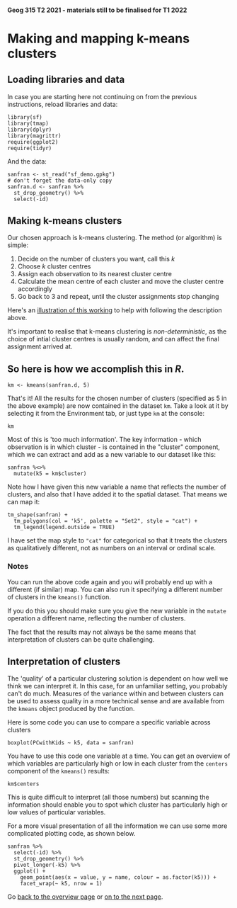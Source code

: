 #### Geog 315 T2 2021 - materials still to be finalised for T1 2022
# Making and mapping k-means clusters
## Loading libraries and data
In case you are starting here not continuing on from the previous instructions, reload libraries and data:

```{r}
library(sf)
library(tmap)
library(dplyr)
library(magrittr)
require(ggplot2)
require(tidyr)
```

And the data:

```{r}
sanfran <- st_read("sf_demo.gpkg")
# don't forget the data-only copy
sanfran.d <- sanfran %>%
  st_drop_geometry() %>%
  select(-id)
```

## Making k-means clusters
Our chosen approach is k-means clustering. The method (or algorithm) is simple:

1. Decide on the number of clusters you want, call this *k*
2. Choose *k* cluster centres
3. Assign each observation to its nearest cluster centre
4. Calculate the mean centre of each cluster and move the cluster centre accordingly
5. Go back to 3 and repeat, until the cluster assignments stop changing

Here's an [illustration of this working](https://kkevsterrr.github.io/K-Means/) to help with following the description above.

It's important to realise that k-means clustering is _non-deterministic_, as the choice of intial cluster centres is usually random, and can affect the final assignment arrived at.

## So here is how we accomplish this in _R_.

```{r}
km <- kmeans(sanfran.d, 5)
```

That's it! All the results for the chosen number of clusters (specified as 5 in the above example) are now contained in the dataset `km`. Take a look at it by selecting it from the Environment tab, or just type `km` at the console:

```{r}
km
```

Most of this is 'too much information'. The key information - which observation is in which cluster - is contained in the "cluster" component, which we can extract and add as a new variable to our dataset like this:

```{r}
sanfran %<>%
  mutate(k5 = km$cluster)
```

Note how I have given this new variable a name that reflects the number of clusters, and also that I have added it to the spatial dataset. That means we can map it:

```{r}
tm_shape(sanfran) +
  tm_polygons(col = 'k5', palette = "Set2", style = "cat") +
  tm_legend(legend.outside = TRUE)
```

I have set the map style to `"cat"` for categorical so that it treats the clusters as qualitatively different, not as numbers on an interval or ordinal scale.

### Notes
You can run the above code again and you will probably end up with a different (if similar) map. You can also run it specifying a different number of clusters in the `kmeans()` function.

If you do this you should make sure you give the new variable in the `mutate` operation a different name, reflecting the number of clusters.

The fact that the results may not always be the same means that interpretation of clusters can be quite challenging.

## Interpretation of clusters
The 'quality' of a particular clustering solution is dependent on how well we think we can interpret it. In this case, for an unfamiliar setting, you probably can't do much. Measures of the variance within and between clusters can be used to assess quality in a more technical sense and are available from the `kmeans` object produced by the function.

Here is some code you can use to compare a specific variable across clusters

```{r}
boxplot(PCwithKids ~ k5, data = sanfran)
```

You have to use this code one variable at a time. You can get an overview of which variables are particularly high or low in each cluster from the `centers` component of the `kmeans()` results:

```{r}
km$centers
```

This is quite difficult to interpret (all those numbers) but scanning the information should enable you to spot which cluster has particularly high or low values of particular variables.

For a more visual presentation of all the information we can use some more complicated plotting code, as shown below.

```{r}
sanfran %>%
  select(-id) %>%
  st_drop_geometry() %>%
  pivot_longer(-k5) %>%
  ggplot() +
    geom_point(aes(x = value, y = name, colour = as.factor(k5))) +
    facet_wrap(~ k5, nrow = 1)
```

Go [back to the overview page](README.md) or [on to the next page](clustering-analysis-03-wellington-commuter-data.md).
